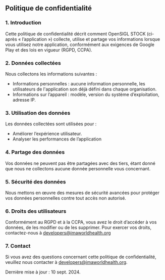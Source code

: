 ## Politique de confidentialité

### 1. Introduction
Cette politique de confidentialité décrit comment OpenSIGL STOCK (ci-après « l’application ») collecte, utilise et partage vos informations lorsque vous utilisez notre application, conformément aux exigences de Google Play et des lois en vigueur (RGPD, CCPA).

### 2. Données collectées
Nous collectons les informations suivantes :
- Informations personnelles : aucune information personnelle, les utilisateurs de l'application son déjà défini dans chaque organisation.
- Informations sur l’appareil : modèle, version du système d’exploitation, adresse IP.

### 3. Utilisation des données
Les données collectées sont utilisées pour :
- Améliorer l’expérience utilisateur.
- Analyser les performances de l’application

### 4. Partage des données
Vos données ne peuvent pas être partagées avec des tiers, étant donné que nous ne collectons aucune donnée personnelle vous concernant.

### 5. Sécurité des données
Nous mettons en œuvre des mesures de sécurité avancées pour protéger vos données personnelles contre tout accès non autorisé.

### 6. Droits des utilisateurs
Conformément au RGPD et à la CCPA, vous avez le droit d’accéder à vos données, de les modifier ou de les supprimer. Pour exercer vos droits, contactez-nous à developers@imaworldhealth.org

### 7. Contact
Si vous avez des questions concernant cette politique de confidentialité, veuillez nous contacter à developers@imaworldhealth.org.

Dernière mise à jour : 10 sept. 2024.